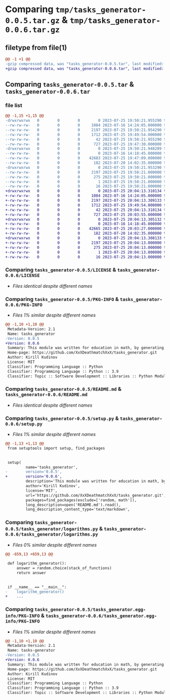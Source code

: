 # Comparing `tmp/tasks_generator-0.0.5.tar.gz` & `tmp/tasks_generator-0.0.6.tar.gz`

## filetype from file(1)

```diff
@@ -1 +1 @@
-gzip compressed data, was "tasks_generator-0.0.5.tar", last modified: Tue Jul 25 19:50:21 2023, max compression
+gzip compressed data, was "tasks_generator-0.0.6.tar", last modified: Tue Jul 25 20:04:13 2023, max compression
```

## Comparing `tasks_generator-0.0.5.tar` & `tasks_generator-0.0.6.tar`

### file list

```diff
@@ -1,15 +1,15 @@
-drwxrwxrwx   0        0        0        0 2023-07-25 19:50:21.955290 tasks_generator-0.0.5/
--rw-rw-rw-   0        0        0     1084 2023-07-16 14:24:05.000000 tasks_generator-0.0.5/LICENSE
--rw-rw-rw-   0        0        0     2197 2023-07-25 19:50:21.954290 tasks_generator-0.0.5/PKG-INFO
--rw-rw-rw-   0        0        0     1712 2023-07-25 19:49:54.000000 tasks_generator-0.0.5/README.md
--rw-rw-rw-   0        0        0       42 2023-07-25 19:50:21.955290 tasks_generator-0.0.5/setup.cfg
--rw-rw-rw-   0        0        0      727 2023-07-25 19:47:30.000000 tasks_generator-0.0.5/setup.py
-drwxrwxrwx   0        0        0        0 2023-07-25 19:50:21.948289 tasks_generator-0.0.5/tasks_generator/
--rw-rw-rw-   0        0        0        0 2023-07-16 14:18:45.000000 tasks_generator-0.0.5/tasks_generator/__init__.py
--rw-rw-rw-   0        0        0    42683 2023-07-25 19:47:09.000000 tasks_generator-0.0.5/tasks_generator/logarithms.py
--rw-rw-rw-   0        0        0      182 2023-07-20 14:02:35.000000 tasks_generator-0.0.5/tasks_generator/super_functions.py
-drwxrwxrwx   0        0        0        0 2023-07-25 19:50:21.953290 tasks_generator-0.0.5/tasks_generator.egg-info/
--rw-rw-rw-   0        0        0     2197 2023-07-25 19:50:21.000000 tasks_generator-0.0.5/tasks_generator.egg-info/PKG-INFO
--rw-rw-rw-   0        0        0      275 2023-07-25 19:50:21.000000 tasks_generator-0.0.5/tasks_generator.egg-info/SOURCES.txt
--rw-rw-rw-   0        0        0        1 2023-07-25 19:50:21.000000 tasks_generator-0.0.5/tasks_generator.egg-info/dependency_links.txt
--rw-rw-rw-   0        0        0       16 2023-07-25 19:50:21.000000 tasks_generator-0.0.5/tasks_generator.egg-info/top_level.txt
+drwxrwxrwx   0        0        0        0 2023-07-25 20:04:13.310134 tasks_generator-0.0.6/
+-rw-rw-rw-   0        0        0     1084 2023-07-16 14:24:05.000000 tasks_generator-0.0.6/LICENSE
+-rw-rw-rw-   0        0        0     2197 2023-07-25 20:04:13.309133 tasks_generator-0.0.6/PKG-INFO
+-rw-rw-rw-   0        0        0     1712 2023-07-25 19:49:54.000000 tasks_generator-0.0.6/README.md
+-rw-rw-rw-   0        0        0       42 2023-07-25 20:04:13.310134 tasks_generator-0.0.6/setup.cfg
+-rw-rw-rw-   0        0        0      727 2023-07-25 20:03:55.000000 tasks_generator-0.0.6/setup.py
+drwxrwxrwx   0        0        0        0 2023-07-25 20:04:13.305132 tasks_generator-0.0.6/tasks_generator/
+-rw-rw-rw-   0        0        0        0 2023-07-16 14:18:45.000000 tasks_generator-0.0.6/tasks_generator/__init__.py
+-rw-rw-rw-   0        0        0    42665 2023-07-25 20:03:27.000000 tasks_generator-0.0.6/tasks_generator/logarithms.py
+-rw-rw-rw-   0        0        0      182 2023-07-20 14:02:35.000000 tasks_generator-0.0.6/tasks_generator/super_functions.py
+drwxrwxrwx   0        0        0        0 2023-07-25 20:04:13.308133 tasks_generator-0.0.6/tasks_generator.egg-info/
+-rw-rw-rw-   0        0        0     2197 2023-07-25 20:04:13.000000 tasks_generator-0.0.6/tasks_generator.egg-info/PKG-INFO
+-rw-rw-rw-   0        0        0      275 2023-07-25 20:04:13.000000 tasks_generator-0.0.6/tasks_generator.egg-info/SOURCES.txt
+-rw-rw-rw-   0        0        0        1 2023-07-25 20:04:13.000000 tasks_generator-0.0.6/tasks_generator.egg-info/dependency_links.txt
+-rw-rw-rw-   0        0        0       16 2023-07-25 20:04:13.000000 tasks_generator-0.0.6/tasks_generator.egg-info/top_level.txt
```

### Comparing `tasks_generator-0.0.5/LICENSE` & `tasks_generator-0.0.6/LICENSE`

 * *Files identical despite different names*

### Comparing `tasks_generator-0.0.5/PKG-INFO` & `tasks_generator-0.0.6/PKG-INFO`

 * *Files 1% similar despite different names*

```diff
@@ -1,10 +1,10 @@
 Metadata-Version: 2.1
 Name: tasks_generator
-Version: 0.0.5
+Version: 0.0.6
 Summary: This module was written for education in math, by generating math tasks
 Home-page: https://github.com/XxXDeathmatchXxX/tasks_generator.git
 Author: Kirill Kudinov
 License: MIT
 Classifier: Programming Language :: Python
 Classifier: Programming Language :: Python :: 3.9
 Classifier: Topic :: Software Development :: Libraries :: Python Modules
```

### Comparing `tasks_generator-0.0.5/README.md` & `tasks_generator-0.0.6/README.md`

 * *Files identical despite different names*

### Comparing `tasks_generator-0.0.5/setup.py` & `tasks_generator-0.0.6/setup.py`

 * *Files 1% similar despite different names*

```diff
@@ -1,13 +1,13 @@
 from setuptools import setup, find_packages
 
 
 setup(
         name='tasks_generator',
-        version='0.0.5',
+        version='0.0.6',
         description='This module was written for education in math, by generating math tasks',
         author='Kirill Kudinov',
         license='MIT',
         url='https://github.com/XxXDeathmatchXxX/tasks_generator.git',
         packages=find_packages(exclude=['random, math']),
         long_description=open('README.md').read(),
         long_description_content_type='text/markdown',
```

### Comparing `tasks_generator-0.0.5/tasks_generator/logarithms.py` & `tasks_generator-0.0.6/tasks_generator/logarithms.py`

 * *Files 0% similar despite different names*

```diff
@@ -659,13 +659,13 @@
 
 def logarithm_generator():
     answer = random.choice(stack_of_functions)
     return answer
 
 
 if __name__ == "__main__":
-    logarithm_generator()
+    ...
```

### Comparing `tasks_generator-0.0.5/tasks_generator.egg-info/PKG-INFO` & `tasks_generator-0.0.6/tasks_generator.egg-info/PKG-INFO`

 * *Files 1% similar despite different names*

```diff
@@ -1,10 +1,10 @@
 Metadata-Version: 2.1
 Name: tasks-generator
-Version: 0.0.5
+Version: 0.0.6
 Summary: This module was written for education in math, by generating math tasks
 Home-page: https://github.com/XxXDeathmatchXxX/tasks_generator.git
 Author: Kirill Kudinov
 License: MIT
 Classifier: Programming Language :: Python
 Classifier: Programming Language :: Python :: 3.9
 Classifier: Topic :: Software Development :: Libraries :: Python Modules
```

